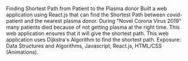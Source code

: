 
Finding Shortest Path from Patient to the Plasma donor
Built a web application using React.js that can find the Shortest Path between covid-patient and the
nearest plasma donor. During "Novel Corona Virus 2019" many patients died because of not getting
plasma at the right time. This web application ensures that it will give the shortest path.
This web application uses Dijkstra's Algorithm to find the shortest path.
Exposure: Data Structures and Algorithms, Javascript, React.js, HTML/CSS (Animations).
